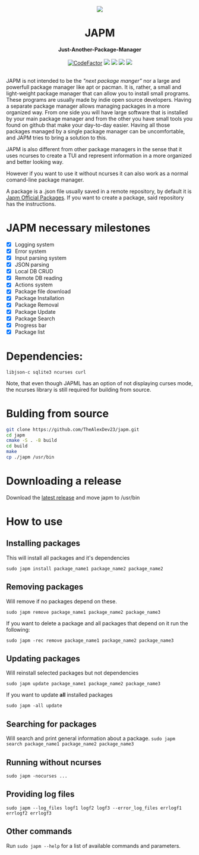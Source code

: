 <div align="center">
  <div>
    <img src="/static/japmgif.gif"/>
  </div>
  <div>
    <h1>JAPM</h1>
    <b>Just-Another-Package-Manager</b>
  </div>
  <br/>
  <div>
    <a href="https://www.codefactor.io/repository/github/thealexdev23/japm"><img src="https://www.codefactor.io/repository/github/thealexdev23/japm/badge" alt="CodeFactor" /></a>
    <img src="https://img.shields.io/github/issues-raw/thealexdev23/japm"/>
    <img src="https://img.shields.io/github/v/release/thealexdev23/japm"/>
    <img src="https://img.shields.io/github/license/thealexdev23/japm" />
    <img src="https://img.shields.io/github/actions/workflow/status/thealexdev23/japm/cmake.yml"/>
  </div>
</div>
</br>

JAPM is not intended to be the *"next package manger"* nor a large and powerfull package manager like apt or pacman. It is, rather, a small and light-weight package manager that can allow you to install small programs. These programs are usually made by indie open source developers. Having a separate package manager allows managing packages in a more organized way. From one side you will have large software that is installed by your main package manager and from the other you have small tools you found on github that make your day-to-day easier. Having all those packages managed by a single package manager can be uncomfortable, and JAPM tries to bring a solution to this.

JAPM is also different from other package managers in the sense that it uses ncurses to create a TUI and represent information in a more organized and better looking way.

However if you want to use it without ncurses it can also work as a normal comand-line package manager.

A package is a .json file usually saved in a remote repository, by default it is [Japm Official Packages](https://github.com/TheAlexDev23/japm-official-packages). If you want to create a package, said repository has the instructions.

# JAPM necessary milestones
- [x] Logging system
- [x] Error system
- [x] Input parsing system
- [x] JSON parsing
- [x] Local DB CRUD
- [x] Remote DB reading
- [x] Actions system
- [x] Package file download
- [x] Package Installation
- [x] Package Removal
- [x] Package Update
- [x] Package Search
- [x] Progress bar 
- [x] Package list

# Dependencies:

```
libjson-c sqlite3 ncurses curl
```

Note, that even though JAPML has an option of not displaying curses mode, the ncurses library is still required for building from source.

# Bulding from source

```bash
git clone https://github.com/TheAlexDev23/japm.git
cd japm
cmake -S . -B build
cd build
make
cp ./japm /usr/bin
```

# Downloading a release
Download the [latest release](https://github.com/TheAlexDev23/japm/releases/latest) and move japm to /usr/bin

# How to use
## Installing packages

This will install all packages and it's dependencies

`sudo japm install package_name1 package_name2 package_name2`

## Removing packages

Will remove if no packages depend on these.

`sudo japm remove package_name1 package_name2 package_name3`

If you want to delete a package and all packages that depend on it run the following:

`sudo japm -rec remove package_name1 package_name2 package_name3`

## Updating packages

Will reinstall selected packages but not dependencies

`sudo japm update package_name1 package_name2 package_name3`

If you want to update **all** installed packages

`sudo japm -all update`

## Searching for packages

Will search and print general information about a package.
`sudo japm search package_name1 package_name2 package_name3`

## Running without ncurses
`sudo japm -nocurses ...`

## Providing log files
`sudo japm --log_files logf1 logf2 logf3 --error_log_files errlogf1 errlogf2 errlogf3`

## Other commands
Run `sudo japm --help` for a list of available commands and parameters.
